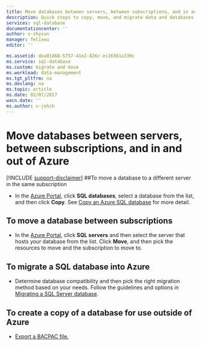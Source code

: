 ```yaml
---
title: Move databases between servers, between subscriptions, and in and out of Azure.
description: Quick steps to copy, move, and migrate data and databases in Azure SQL Database.
services: sql-database
documentationcenter: ''
author: v-shysun
manager: felixwu
editor: ''

ms.assetid: dea01868-5757-41e2-826c-ec26361a339c
ms.service: sql-database
ms.custom: migrate and move
ms.workload: data-management
ms.tgt_pltfrm: na
ms.devlang: na
ms.topic: article
ms.date: 02/07/2017
wacn.date: ''
ms.author: v-johch
---
```


# Move databases between servers, between subscriptions, and in and out of Azure

[!INCLUDE [support-disclaimer](../../includes/support-disclaimer.md)]
##To move a database to a different server in the same subscription
- In the [Azure Portal](https://portal.azure.cn), click **SQL databases**, select a database from the list, and then click **Copy**. See [Copy an Azure SQL database](./sql-database-copy.md) for more detail.

## To move a database between subscriptions
- In the [Azure Portal](https://portal.azure.cn), click **SQL servers** and then select the server that hosts your database from the list. Click **Move**, and then pick the resources to move and the subscription to move to.

## To migrate a SQL database into Azure
- Determine database compatibility and then pick the right migration method based on your needs. Follow the guidelines and options in [Migrating a SQL Server database](./sql-database-cloud-migrate.md).

## To create a copy of a database for use outside of Azure
- [Export a BACPAC file.](./sql-database-export.md)